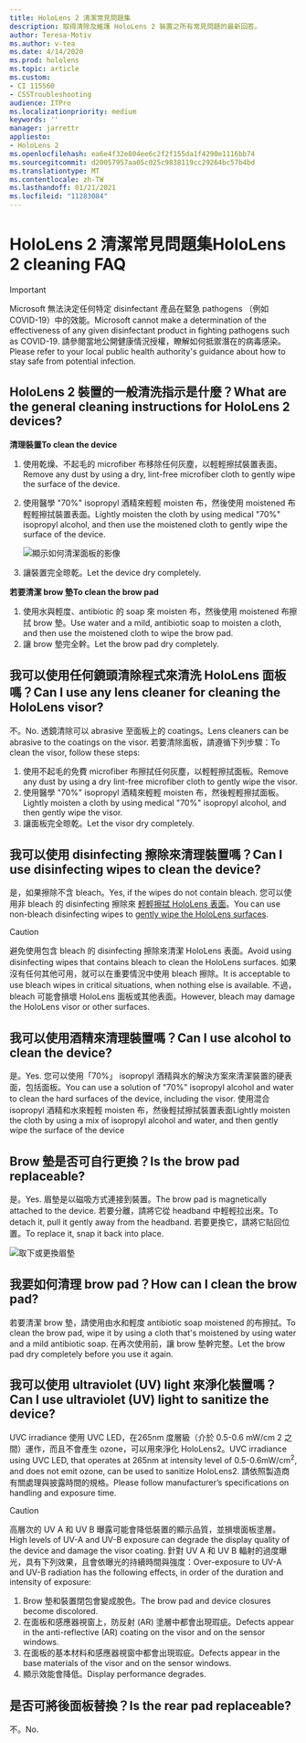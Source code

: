 ```yaml
---
title: HoloLens 2 清潔常見問題集
description: 取得清除及維護 HoloLens 2 裝置之所有常見問題的最新回答。
author: Teresa-Motiv
ms.author: v-tea
ms.date: 4/14/2020
ms.prod: hololens
ms.topic: article
ms.custom:
- CI 115560
- CSSTroubleshooting
audience: ITPro
ms.localizationpriority: medium
keywords: ''
manager: jarrettr
appliesto:
- HoloLens 2
ms.openlocfilehash: ea6e4f32e804ee6c2f2f155da1f4290e1116bb74
ms.sourcegitcommit: d20057957aa05c025c9838119cc29264bc57b4bd
ms.translationtype: MT
ms.contentlocale: zh-TW
ms.lasthandoff: 01/21/2021
ms.locfileid: "11283084"
---
```

# <span data-ttu-id="e18d6-103">HoloLens 2 清潔常見問題集</span><span class="sxs-lookup"><span data-stu-id="e18d6-103">HoloLens 2 cleaning FAQ</span></span>

> [!IMPORTANT]  
> <span data-ttu-id="e18d6-104">Microsoft 無法決定任何特定 disinfectant 產品在緊急 pathogens （例如 COVID-19）中的效能。</span><span class="sxs-lookup"><span data-stu-id="e18d6-104">Microsoft cannot make a determination of the effectiveness of any given disinfectant product in fighting pathogens such as COVID-19.</span></span> <span data-ttu-id="e18d6-105">請參閱當地公開健康情況授權，瞭解如何抵禦潛在的病毒感染。</span><span class="sxs-lookup"><span data-stu-id="e18d6-105">Please refer to your local public health authority's guidance about how to stay safe from potential infection.</span></span>  

## <span data-ttu-id="e18d6-106">HoloLens 2 裝置的一般清洗指示是什麼？</span><span class="sxs-lookup"><span data-stu-id="e18d6-106">What are the general cleaning instructions for HoloLens 2 devices?</span></span>

**<span data-ttu-id="e18d6-107">清理裝置</span><span class="sxs-lookup"><span data-stu-id="e18d6-107">To clean the device</span></span>**

1. <span data-ttu-id="e18d6-108">使用乾燥、不起毛的 microfiber 布移除任何灰塵，以輕輕擦拭裝置表面。</span><span class="sxs-lookup"><span data-stu-id="e18d6-108">Remove any dust by using a dry, lint-free microfiber cloth to gently wipe the surface of the device.</span></span>
1. <span data-ttu-id="e18d6-109">使用醫學 "70%" isopropyl 酒精來輕輕 moisten 布，然後使用 moistened 布輕輕擦拭裝置表面。</span><span class="sxs-lookup"><span data-stu-id="e18d6-109">Lightly moisten the cloth by using medical "70%" isopropyl alcohol, and then use the moistened cloth to gently wipe the surface of the device.</span></span>

   ![顯示如何清潔面板的影像](images/hololens-cleaning-visor.png)

1. <span data-ttu-id="e18d6-111">讓裝置完全晾乾。</span><span class="sxs-lookup"><span data-stu-id="e18d6-111">Let the device dry completely.</span></span>

**<span data-ttu-id="e18d6-112">若要清潔 brow 墊</span><span class="sxs-lookup"><span data-stu-id="e18d6-112">To clean the brow pad</span></span>**

1. <span data-ttu-id="e18d6-113">使用水與輕度、antibiotic 的 soap 來 moisten 布，然後使用 moistened 布擦拭 brow 墊。</span><span class="sxs-lookup"><span data-stu-id="e18d6-113">Use water and a mild, antibiotic soap to moisten a cloth, and then use the moistened cloth to wipe the brow pad.</span></span>
1. <span data-ttu-id="e18d6-114">讓 brow 墊完全幹。</span><span class="sxs-lookup"><span data-stu-id="e18d6-114">Let the brow pad dry completely.</span></span>

## <span data-ttu-id="e18d6-115">我可以使用任何鏡頭清除程式來清洗 HoloLens 面板嗎？</span><span class="sxs-lookup"><span data-stu-id="e18d6-115">Can I use any lens cleaner for cleaning the HoloLens visor?</span></span>

<span data-ttu-id="e18d6-116">不。</span><span class="sxs-lookup"><span data-stu-id="e18d6-116">No.</span></span> <span data-ttu-id="e18d6-117">透鏡清除可以 abrasive 至面板上的 coatings。</span><span class="sxs-lookup"><span data-stu-id="e18d6-117">Lens cleaners can be abrasive to the coatings on the visor.</span></span> <span data-ttu-id="e18d6-118">若要清除面板，請遵循下列步驟：</span><span class="sxs-lookup"><span data-stu-id="e18d6-118">To clean the visor, follow these steps:</span></span>  

1. <span data-ttu-id="e18d6-119">使用不起毛的免費 microfiber 布擦拭任何灰塵，以輕輕擦拭面板。</span><span class="sxs-lookup"><span data-stu-id="e18d6-119">Remove any dust by using a dry lint-free microfiber cloth to gently wipe the visor.</span></span>
1. <span data-ttu-id="e18d6-120">使用醫學 "70%" isopropyl 酒精來輕輕 moisten 布，然後輕輕擦拭面板。</span><span class="sxs-lookup"><span data-stu-id="e18d6-120">Lightly moisten a cloth by using medical "70%" isopropyl alcohol, and then gently wipe the visor.</span></span>
1. <span data-ttu-id="e18d6-121">讓面板完全晾乾。</span><span class="sxs-lookup"><span data-stu-id="e18d6-121">Let the visor dry completely.</span></span>

## <span data-ttu-id="e18d6-122">我可以使用 disinfecting 擦除來清理裝置嗎？</span><span class="sxs-lookup"><span data-stu-id="e18d6-122">Can I use disinfecting wipes to clean the device?</span></span>

<span data-ttu-id="e18d6-123">是，如果擦除不含 bleach。</span><span class="sxs-lookup"><span data-stu-id="e18d6-123">Yes, if the wipes do not contain bleach.</span></span> <span data-ttu-id="e18d6-124">您可以使用非 bleach 的 disinfecting 擦除來 [輕輕擦拭 HoloLens 表面](#what-are-the-general-cleaning-instructions-for-hololens-2-devices)。</span><span class="sxs-lookup"><span data-stu-id="e18d6-124">You can use non-bleach disinfecting wipes to [gently wipe the HoloLens surfaces](#what-are-the-general-cleaning-instructions-for-hololens-2-devices).</span></span>  

> [!CAUTION]  
> <span data-ttu-id="e18d6-125">避免使用包含 bleach 的 disinfecting 擦除來清潔 HoloLens 表面。</span><span class="sxs-lookup"><span data-stu-id="e18d6-125">Avoid using disinfecting wipes that contains bleach to clean the HoloLens surfaces.</span></span> <span data-ttu-id="e18d6-126">如果沒有任何其他可用，就可以在重要情況中使用 bleach 擦除。</span><span class="sxs-lookup"><span data-stu-id="e18d6-126">It is acceptable to use bleach wipes in critical situations, when nothing else is available.</span></span> <span data-ttu-id="e18d6-127">不過，bleach 可能會損壞 HoloLens 面板或其他表面。</span><span class="sxs-lookup"><span data-stu-id="e18d6-127">However, bleach may damage the HoloLens visor or other surfaces.</span></span>

## <span data-ttu-id="e18d6-128">我可以使用酒精來清理裝置嗎？</span><span class="sxs-lookup"><span data-stu-id="e18d6-128">Can I use alcohol to clean the device?</span></span>

<span data-ttu-id="e18d6-129">是。</span><span class="sxs-lookup"><span data-stu-id="e18d6-129">Yes.</span></span> <span data-ttu-id="e18d6-130">您可以使用「70%」 isopropyl 酒精與水的解決方案來清潔裝置的硬表面，包括面板。</span><span class="sxs-lookup"><span data-stu-id="e18d6-130">You can use a solution of "70%" isopropyl alcohol and water to clean the hard surfaces of the device, including the visor.</span></span> <span data-ttu-id="e18d6-131">使用混合 isopropyl 酒精和水來輕輕 moisten 布，然後輕拭擦拭裝置表面</span><span class="sxs-lookup"><span data-stu-id="e18d6-131">Lightly moisten the cloth by using a mix of isopropyl alcohol and water, and then gently wipe the surface of the device</span></span>

## <span data-ttu-id="e18d6-132">Brow 墊是否可自行更換？</span><span class="sxs-lookup"><span data-stu-id="e18d6-132">Is the brow pad replaceable?</span></span>

<span data-ttu-id="e18d6-133">是。</span><span class="sxs-lookup"><span data-stu-id="e18d6-133">Yes.</span></span> <span data-ttu-id="e18d6-134">眉墊是以磁吸方式連接到裝置。</span><span class="sxs-lookup"><span data-stu-id="e18d6-134">The brow pad is magnetically attached to the device.</span></span> <span data-ttu-id="e18d6-135">若要分離，請將它從 headband 中輕輕拉出來。</span><span class="sxs-lookup"><span data-stu-id="e18d6-135">To detach it, pull it gently away from the headband.</span></span> <span data-ttu-id="e18d6-136">若要更換它，請將它貼回位置。</span><span class="sxs-lookup"><span data-stu-id="e18d6-136">To replace it, snap it back into place.</span></span>

![取下或更換眉墊](images/hololens2-remove-browpad.png)

## <span data-ttu-id="e18d6-138">我要如何清理 brow pad？</span><span class="sxs-lookup"><span data-stu-id="e18d6-138">How can I clean the brow pad?</span></span>

<span data-ttu-id="e18d6-139">若要清潔 brow 墊，請使用由水和輕度 antibiotic soap moistened 的布擦拭。</span><span class="sxs-lookup"><span data-stu-id="e18d6-139">To clean the brow pad, wipe it by using a cloth that's moistened by using water and a mild antibiotic soap.</span></span> <span data-ttu-id="e18d6-140">在再次使用前，讓 brow 墊幹完整。</span><span class="sxs-lookup"><span data-stu-id="e18d6-140">Let the brow pad dry completely before you use it again.</span></span>

## <span data-ttu-id="e18d6-141">我可以使用 ultraviolet (UV) light 來淨化裝置嗎？</span><span class="sxs-lookup"><span data-stu-id="e18d6-141">Can I use ultraviolet (UV) light to sanitize the device?</span></span>

<span data-ttu-id="e18d6-142">UVC irradiance 使用 UVC LED，在265nm 度層級（介於 0.5-0.6 mW/cm 2 之間）運作，而且不會產生 <sup> </sup> ozone，可以用來淨化 HoloLens2。</span><span class="sxs-lookup"><span data-stu-id="e18d6-142">UVC irradiance using UVC LED, that operates at 265nm at intensity level of 0.5-0.6mW/cm<sup>2</sup>, and does not emit ozone, can be used to sanitize HoloLens2.</span></span> <span data-ttu-id="e18d6-143">請依照製造商有關處理與披露時間的規格。</span><span class="sxs-lookup"><span data-stu-id="e18d6-143">Please follow manufacturer’s specifications on handling and exposure time.</span></span>

> [!CAUTION]  
> <span data-ttu-id="e18d6-144">高層次的 UV A 和 UV B 曝露可能會降低裝置的顯示品質，並損壞面板塗層。</span><span class="sxs-lookup"><span data-stu-id="e18d6-144">High levels of UV-A and UV-B exposure can degrade the display quality of the device and damage the visor coating.</span></span> <span data-ttu-id="e18d6-145">針對 UV A 和 UV B 輻射的過度曝光，具有下列效果，且會依曝光的持續時間與強度：</span><span class="sxs-lookup"><span data-stu-id="e18d6-145">Over-exposure to UV-A and UV-B radiation has the following effects, in order of the duration and intensity of exposure:</span></span>
>  
> 1. <span data-ttu-id="e18d6-146">Brow 墊和裝置閉包會變成脫色。</span><span class="sxs-lookup"><span data-stu-id="e18d6-146">The brow pad and device closures become discolored.</span></span>
> 1. <span data-ttu-id="e18d6-147">在面板和感應器視窗上，防反射 (AR) 塗層中都會出現瑕疵。</span><span class="sxs-lookup"><span data-stu-id="e18d6-147">Defects appear in the anti-reflective (AR) coating on the visor and on the sensor windows.</span></span>
> 1. <span data-ttu-id="e18d6-148">在面板的基本材料和感應器視窗中都會出現瑕疵。</span><span class="sxs-lookup"><span data-stu-id="e18d6-148">Defects appear in the base materials of the visor and on the sensor windows.</span></span>
> 1. <span data-ttu-id="e18d6-149">顯示效能會降低。</span><span class="sxs-lookup"><span data-stu-id="e18d6-149">Display performance degrades.</span></span>

## <span data-ttu-id="e18d6-150">是否可將後面板替換？</span><span class="sxs-lookup"><span data-stu-id="e18d6-150">Is the rear pad replaceable?</span></span>

<span data-ttu-id="e18d6-151">不。</span><span class="sxs-lookup"><span data-stu-id="e18d6-151">No.</span></span>
